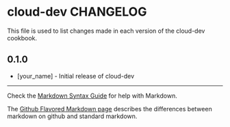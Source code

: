 cloud-dev CHANGELOG
==============

This file is used to list changes made in each version of the cloud-dev cookbook.

0.1.0
-----
- [your_name] - Initial release of cloud-dev

- - -
Check the [Markdown Syntax Guide](http://daringfireball.net/projects/markdown/syntax) for help with Markdown.

The [Github Flavored Markdown page](http://github.github.com/github-flavored-markdown/) describes the differences between markdown on github and standard markdown.
